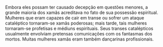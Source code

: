 ﻿Embora eles possam ter causado decepção em questões menores, a grande maioria dos xamãs acreditava no fato de sua possessão espiritual. Mulheres que eram capazes de cair em transe ou sofrer um ataque cataléptico tornaram-se xamãs poderosas; mais tarde, tais mulheres tornaram-se profetisas e médiuns espirituais. Seus transes catalépticos usualmente envolviam pretensas comunicações com os fantasmas dos mortos. Muitas mulheres xamãs eram também dançarinas profissionais.